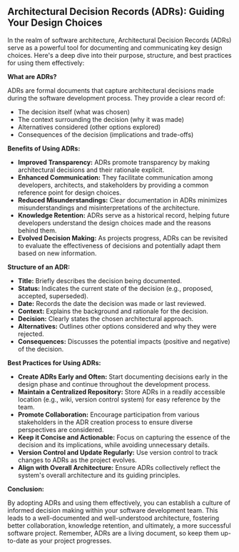 ## Architectural Decision Records (ADRs): Guiding Your Design Choices

In the realm of software architecture, Architectural Decision Records (ADRs) serve as a powerful tool for documenting and communicating key design choices. Here's a deep dive into their purpose, structure, and best practices for using them effectively:

**What are ADRs?**

ADRs are formal documents that capture architectural decisions made during the software development process. They provide a clear record of:

- The decision itself (what was chosen)
- The context surrounding the decision (why it was made)
- Alternatives considered (other options explored)
- Consequences of the decision (implications and trade-offs)

**Benefits of Using ADRs:**

- **Improved Transparency:** ADRs promote transparency by making architectural decisions and their rationale explicit.
- **Enhanced Communication:** They facilitate communication among developers, architects, and stakeholders by providing a common reference point for design choices.
- **Reduced Misunderstandings:** Clear documentation in ADRs minimizes misunderstandings and misinterpretations of the architecture.
- **Knowledge Retention:** ADRs serve as a historical record, helping future developers understand the design choices made and the reasons behind them.
- **Evolved Decision Making:** As projects progress, ADRs can be revisited to evaluate the effectiveness of decisions and potentially adapt them based on new information.

**Structure of an ADR:**

- **Title:** Briefly describes the decision being documented.
- **Status:** Indicates the current state of the decision (e.g., proposed, accepted, superseded).
- **Date:** Records the date the decision was made or last reviewed.
- **Context:** Explains the background and rationale for the decision.
- **Decision:** Clearly states the chosen architectural approach.
- **Alternatives:** Outlines other options considered and why they were rejected.
- **Consequences:** Discusses the potential impacts (positive and negative) of the decision.

**Best Practices for Using ADRs:**

- **Create ADRs Early and Often:** Start documenting decisions early in the design phase and continue throughout the development process.
- **Maintain a Centralized Repository:** Store ADRs in a readily accessible location (e.g., wiki, version control system) for easy reference by the team.
- **Promote Collaboration:** Encourage participation from various stakeholders in the ADR creation process to ensure diverse perspectives are considered.
- **Keep it Concise and Actionable:** Focus on capturing the essence of the decision and its implications, while avoiding unnecessary details.
- **Version Control and Update Regularly:** Use version control to track changes to ADRs as the project evolves.
- **Align with Overall Architecture:** Ensure ADRs collectively reflect the system's overall architecture and its guiding principles.

**Conclusion:**

By adopting ADRs and using them effectively, you can establish a culture of informed decision making within your software development team. This leads to a well-documented and well-understood architecture, fostering better collaboration, knowledge retention, and ultimately, a more successful software project. Remember, ADRs are a living document, so keep them up-to-date as your project progresses.